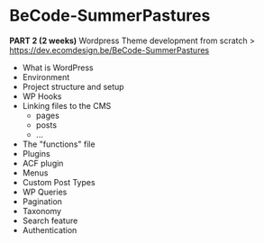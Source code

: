 # BeCode-SummerPastures

**PART 2 (2 weeks)**
Wordpress Theme development from scratch > https://dev.ecomdesign.be/BeCode-SummerPastures

- What is WordPress
- Environment
- Project structure and setup
- WP Hooks
- Linking files to the CMS
  - pages
  - posts
  - ...
- The "functions" file
- Plugins
- ACF plugin
- Menus
- Custom Post Types
- WP Queries
- Pagination
- Taxonomy
- Search feature
- Authentication
